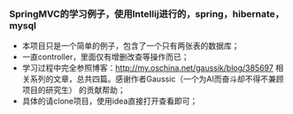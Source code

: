 ### SpringMVC的学习例子，使用Intellij进行的，spring，hibernate，mysql

- 本项目只是一个简单的例子，包含了一个只有两张表的数据库；
- 一直controller，里面仅有增删改查等操作而已；
- 学习过程中完全参照博客：http://my.oschina.net/gaussik/blog/385697 相关系列的文章，总共四篇。感谢作者Gaussic（一个为AI而奋斗却不得不兼顾项目的研究生） 的贡献帮助；
- 具体的请clone项目，使用idea直接打开查看即可；


